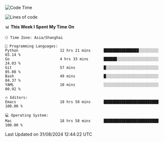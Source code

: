 <!--START_SECTION:waka-->
![Code Time](http://img.shields.io/badge/Code%20Time-2%2C168%20hrs%2052%20mins-blue)

![Lines of code](https://img.shields.io/badge/From%20Hello%20World%20I%27ve%20Written-308.0%20thousand%20lines%20of%20code-blue)

📊 **This Week I Spent My Time On** 

```text
🕑︎ Time Zone: Asia/Shanghai

💬 Programming Languages: 
Python                   12 hrs 21 mins      ████████████████░░░░░░░░░   65.14 % 
Go                       4 hrs 33 mins       ██████░░░░░░░░░░░░░░░░░░░   24.03 % 
Git                      57 mins             █░░░░░░░░░░░░░░░░░░░░░░░░   05.08 % 
Bash                     49 mins             █░░░░░░░░░░░░░░░░░░░░░░░░   04.37 % 
YAML                     10 mins             ░░░░░░░░░░░░░░░░░░░░░░░░░   00.92 % 

🔥 Editors: 
Emacs                    18 hrs 58 mins      █████████████████████████   100.00 % 

💻 Operating System: 
Mac                      18 hrs 58 mins      █████████████████████████   100.00 % 
```


 Last Updated on 31/08/2024 12:44:22 UTC
<!--END_SECTION:waka-->
